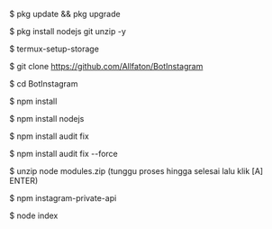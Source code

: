 $ pkg update && pkg upgrade

$ pkg install nodejs git unzip -y

$ termux-setup-storage

$ git clone https://github.com/Allfaton/BotInstagram

$ cd BotInstagram

$ npm install

$ npm install nodejs

$ npm install audit fix

$ npm install audit fix --force

$ unzip node modules.zip (tunggu proses hingga selesai
  lalu klik [A] ENTER)

$ npm instagram-private-api

$ node index
